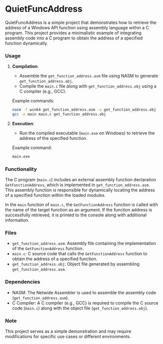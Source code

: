 # QuietFuncAddress

QuietFuncAddress is a simple project that demonstrates how to retrieve the address of a Windows API function using assembly language within a C program. This project provides a minimalistic example of integrating assembly code into a C program to obtain the address of a specified function dynamically.

### Usage

1. **Compilation**:
   - Assemble the `get_function_address.asm` file using NASM to generate `get_function_address.obj`.
   - Compile the `main.c` file along with `get_function_address.obj` using a C compiler (e.g., GCC).

   Example commands:
   ```bash
   nasm -f win64 get_function_address.asm -o get_function_address.obj
   gcc -o main main.c get_function_address.obj
   ```

2. **Execution**:
   - Run the compiled executable (`main.exe` on Windows) to retrieve the address of the specified function.

   Example command:
   ```bash
   main.exe
   ```

### Functionality

The C program (`main.c`) includes an external assembly function declaration `GetFunctionAddress`, which is implemented in `get_function_address.asm`. This assembly function is responsible for dynamically locating the address of a specified function within the loaded modules.

In the `main` function of `main.c`, the `GetFunctionAddress` function is called with the name of the target function as an argument. If the function address is successfully retrieved, it is printed to the console along with additional information.

### Files

- `get_function_address.asm`: Assembly file containing the implementation of the `GetFunctionAddress` function.
- `main.c`: C source code that calls the `GetFunctionAddress` function to obtain the address of a specified function.
- `get_function_address.obj`: Object file generated by assembling `get_function_address.asm`.

### Dependencies

- NASM: The Netwide Assembler is used to assemble the assembly code (`get_function_address.asm`).
- C Compiler: A C compiler (e.g., GCC) is required to compile the C source code (`main.c`) along with the object file (`get_function_address.obj`).

### Note

This project serves as a simple demonstration and may require modifications for specific use cases or different environments.

